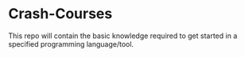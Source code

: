 # Crash-Courses
This repo will contain the basic knowledge required to get started in a specified programming language/tool.  

